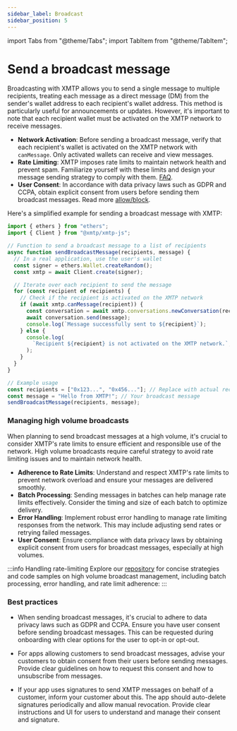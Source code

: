 ```yaml
---
sidebar_label: Broadcast
sidebar_position: 5
---
```


import Tabs from "@theme/Tabs";
import TabItem from "@theme/TabItem";

# Send a broadcast message

Broadcasting with XMTP allows you to send a single message to multiple recipients, treating each message as a direct message (DM) from the sender's wallet address to each recipient's wallet address. This method is particularly useful for announcements or updates. However, it's important to note that each recipient wallet must be activated on the XMTP network to receive messages.

- **Network Activation**: Before sending a broadcast message, verify that each recipient's wallet is activated on the XMTP network with `canMessage`. Only activated wallets can receive and view messages.
- **Rate Limiting**: XMTP imposes rate limits to maintain network health and prevent spam. Familiarize yourself with these limits and design your message sending strategy to comply with them. [FAQ](/faq#rate-limiting).
- **User Consent**: In accordance with data privacy laws such as GDPR and CCPA, obtain explicit consent from users before sending them broadcast messages. Read more [allow/block](/docs/build/user-consent).

Here's a simplified example for sending a broadcast message with XMTP:

```jsx
import { ethers } from "ethers";
import { Client } from "@xmtp/xmtp-js";

// Function to send a broadcast message to a list of recipients
async function sendBroadcastMessage(recipients, message) {
  // In a real application, use the user's wallet
  const signer = ethers.Wallet.createRandom();
  const xmtp = await Client.create(signer);

  // Iterate over each recipient to send the message
  for (const recipient of recipients) {
    // Check if the recipient is activated on the XMTP network
    if (await xmtp.canMessage(recipient)) {
      const conversation = await xmtp.conversations.newConversation(recipient);
      await conversation.send(message);
      console.log(`Message successfully sent to ${recipient}`);
    } else {
      console.log(
        `Recipient ${recipient} is not activated on the XMTP network.`,
      );
    }
  }
}

// Example usage
const recipients = ["0x123...", "0x456..."]; // Replace with actual recipient addresses
const message = "Hello from XMTP!"; // Your broadcast message
sendBroadcastMessage(recipients, message);
```

### Managing high volume broadcasts

When planning to send broadcast messages at a high volume, it's crucial to consider XMTP's rate limits to ensure efficient and responsible use of the network. High volume broadcasts require careful strategy to avoid rate limiting issues and to maintain network health.

- **Adherence to Rate Limits**: Understand and respect XMTP's rate limits to prevent network overload and ensure your messages are delivered smoothly.
- **Batch Processing**: Sending messages in batches can help manage rate limits effectively. Consider the timing and size of each batch to optimize delivery.
- **Error Handling**: Implement robust error handling to manage rate limiting responses from the network. This may include adjusting send rates or retrying failed messages.
- **User Consent**: Ensure compliance with data privacy laws by obtaining explicit consent from users for broadcast messages, especially at high volumes.

:::info Handling rate-limiting
Explore our [repository](https://github.com/alexrisch/broadcaster-app) for concise strategies and code samples on high volume broadcast management, including batch processing, error handling, and rate limit adherence:
:::

### Best practices

- When sending broadcast messages, it's crucial to adhere to data privacy laws such as GDPR and CCPA. Ensure you have user consent before sending broadcast messages. This can be requested during onboarding with clear options for the user to opt-in or opt-out.

- For apps allowing customers to send broadcast messages, advise your customers to obtain consent from their users before sending messages. Provide clear guidelines on how to request this consent and how to unsubscribe from messages.

- If your app uses signatures to send XMTP messages on behalf of a customer, inform your customer about this. The app should auto-delete signatures periodically and allow manual revocation. Provide clear instructions and UI for users to understand and manage their consent and signature.
